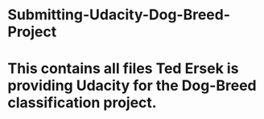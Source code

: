 # Submitting-Udacity-Dog-Breed-Project
# This contains all files Ted Ersek is providing Udacity for the Dog-Breed classification project.
